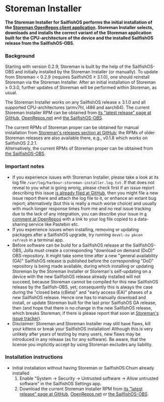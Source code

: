 # Storeman Installer

**The Storeman Installer for SailfishOS performs the initial installation of the [Storeman OpenRepos client application](https://github.com/storeman-developers/harbour-storeman). Storeman Installer selects, downloads and installs the correct variant of the Storeman application built for the CPU-architecture of the device and the installed SailfishOS release from the SailfishOS-OBS.**

### Background

Starting with version 0.2.9, Storeman is built by the help of the SailfishOS-OBS and initially installed by the Storeman Installer (or manually).  To update from Storeman <&nbsp;0.2.9 (requires SailfishOS ≥&nbsp;3.1.0), one should reinstall Storeman via the Storeman Installer.  After an initial installation of Storeman ≥&nbsp;0.3.0, further updates of Storeman will be performed within Storeman, as usual.

The Storeman Installer works on any SailfishOS release ≥&nbsp;3.1.0 and all supported CPU-architectures (armv7hl, i486 and aarch64).  The current Storeman Installer RPM can be obtained from [its "latest release" page at GitHub](https://github.com/storeman-developers/harbour-storeman-installer/releases/latest), [OpenRepos.net](https://openrepos.net/content/olf/storeman-installer) and [the SailfishOS-OBS](https://build.merproject.org/package/show/home:olf:harbour-storeman/harbour-storeman-installer).

The current RPMs of Storeman proper can be obtained for manual installation from [Storeman's releases section at GitHub](https://github.com/storeman-developers/harbour-storeman/releases); the RPMs of older Storeman releases are also available there, e.g., v0.1.8 which works on SailfishOS 2.2.1.<br />
Alternatively, the current RPMs of Storeman proper can be obtained from [the SailfishOS-OBS](https://build.merproject.org/project/show/home:olf:harbour-storeman).

### Important notes

* If you experience issues with Storeman Installer, please take a look at its log file `/var/log/harbour-storeman-installer.log.txt`.  If that does not reveal to you what is going wrong, please check first if an issue report describing this issue [is already filed at GitHub](https://github.com/storeman-developers/harbour-storeman-installer/issues), then you might file a new issue report there and attach the log file to it, or enhance an extant bug report; alternatively (but this is really a much worse choice) and usually with much longer response times from me and no real issue tracking due to the lack of any integration, you can describe your issue in [a comment at OpenRepos](https://openrepos.net/content/olf/storeman-installer#comments) with a link to your log file copied to a data-sharing service like Pastebin etc.
* If you experience issues when installing, removing or updating packages after a SailfishOS upgrade, try running `devel-su pkcon refresh` in a terminal app.
* Before software can be build for a SailfishOS release at the SailfishOS-OBS, Jolla must create a corresponding "download on demand (DoD)" OBS-repository.  It might take some time after a new "general availability (GA)" SailfishOS release is published before the corresponding "DoD" repository is being made available, during which installing or updating Storeman by the Storeman Installer or Storeman's self-updating on a device with the new SailfishOS release already installed will not succeed, because Storeman cannot be compiled for this new SailfishOS release by the Sailfish-OBS, yet; consequently this is always the case during the "closed beta (cBeta)" and "early access (EA)" phases of a new SailfishOS release.  Hence one has to manually download and install, or update Storeman built for the last prior SailfishOS GA release, then (and hope that there is no change in the new SailfishOS release, which breaks Storeman; if there is please report that soon at [Storeman's issue tracker](https://github.com/storeman-developers/harbour-storeman/issues)).
* Disclaimer: Storeman and Storeman Installer may still have flaws, kill your kittens or break your SailfishOS installation!  Although this is very unlikely after years of testing by many users, new flaws may be introduced in any release (as for any software).  Be aware, that the license you implicitly accept by using Storeman excludes any liability.

### Installation instructions

* Initial installation without having Storeman or SailfishOS:Chum already installed
  1. Enable "System → Security → Untrusted software → Allow untrusted software" in the SailfishOS Settings app.
  2. Download the current Storeman Installer RPM from [its "latest release" page at GitHub](https://github.com/storeman-developers/harbour-storeman-installer/releases/latest), [OpenRepos.net](https://openrepos.net/content/olf/storeman-installer) or [the SailfishOS-OBS](https://build.merproject.org/package/show/home:olf:harbour-storeman/harbour-storeman-installer).
